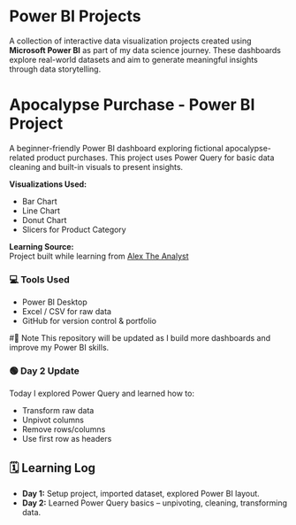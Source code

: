 # Power BI Projects

A collection of interactive data visualization projects created using **Microsoft Power BI** as part of my data science journey. These dashboards explore real-world datasets and aim to generate meaningful insights through data storytelling.

# Apocalypse Purchase - Power BI Project

A beginner-friendly Power BI dashboard exploring fictional apocalypse-related product purchases. This project uses Power Query for basic data cleaning and built-in visuals to present insights.


**Visualizations Used:**  
- Bar Chart
- Line Chart
- Donut Chart
- Slicers for Product Category

**Learning Source:**  
Project built while learning from [Alex The Analyst](https://www.youtube.com/@AlexTheAnalyst)


### 💻 Tools Used
- Power BI Desktop
- Excel / CSV for raw data
- GitHub for version control & portfolio


#📌 Note
This repository will be updated as I build more dashboards and improve my Power BI skills.

### 🟢 Day 2 Update

Today I explored Power Query and learned how to:
- Transform raw data
- Unpivot columns
- Remove rows/columns
- Use first row as headers

## 🗓️ Learning Log

- **Day 1:** Setup project, imported dataset, explored Power BI layout.
- **Day 2:** Learned Power Query basics – unpivoting, cleaning, transforming data.

